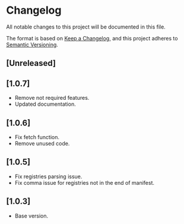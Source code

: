 # Changelog
All notable changes to this project will be documented in this file.

The format is based on [Keep a Changelog](https://keepachangelog.com/en/1.0.0/),
and this project adheres to [Semantic Versioning](https://semver.org/spec/v2.0.0.html).

## [Unreleased]

## [1.0.7]
- Remove not required features.
- Updated documentation.

## [1.0.6]
- Fix fetch function.
- Remove unused code.

## [1.0.5]
- Fix registries parsing issue.
- Fix comma issue for registries not in the end of manifest.

## [1.0.3]
- Base version.